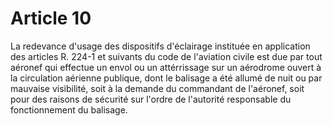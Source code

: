 # Article 10

La redevance d'usage des dispositifs d'éclairage instituée en application des articles R. 224-1 et suivants du code de l'aviation civile est due par tout aéronef qui effectue un envol ou un attérrissage sur un aérodrome ouvert à la circulation aérienne publique, dont le balisage a été allumé de nuit ou par mauvaise visibilité, soit à la demande du commandant de l'aéronef, soit pour des raisons de sécurité sur l'ordre de l'autorité responsable du fonctionnement du balisage.
